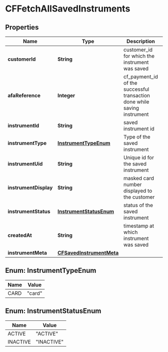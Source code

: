 

# CFFetchAllSavedInstruments


## Properties

| Name | Type | Description | Notes |
|------------ | ------------- | ------------- | -------------|
|**customerId** | **String** | customer_id for which the instrument was saved |  [optional] |
|**afaReference** | **Integer** | cf_payment_id of the successful transaction done while saving instrument |  [optional] |
|**instrumentId** | **String** | saved instrument id |  [optional] |
|**instrumentType** | [**InstrumentTypeEnum**](#InstrumentTypeEnum) | Type of the saved instrument |  [optional] |
|**instrumentUid** | **String** | Unique id for the saved instrument |  [optional] |
|**instrumentDisplay** | **String** | masked card number displayed to the customer |  [optional] |
|**instrumentStatus** | [**InstrumentStatusEnum**](#InstrumentStatusEnum) | status of the saved instrument |  [optional] |
|**createdAt** | **String** | timestamp at which instrument was saved |  [optional] |
|**instrumentMeta** | [**CFSavedInstrumentMeta**](CFSavedInstrumentMeta.md) |  |  [optional] |



## Enum: InstrumentTypeEnum

| Name | Value |
|---- | -----|
| CARD | &quot;card&quot; |



## Enum: InstrumentStatusEnum

| Name | Value |
|---- | -----|
| ACTIVE | &quot;ACTIVE&quot; |
| INACTIVE | &quot;INACTIVE&quot; |



